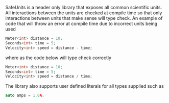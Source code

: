 SafeUnits is a header only library that exposes all common scientific units.
All interactions between the units are checked at compile time so that only interactions between units 
that make sense will type check.
An example of code that will throw an error at compile time due to incorrect units being used

```cpp
Meter<int> distance = 10;
Seconds<int> time = 5;
Velocity<int> speed = distance - time;
```

where as the code below will type check correctly

``` cpp
Meter<int> distance = 10;
Seconds<int> time = 5;
Velocity<int> speed = distance / time;
```

The library also supports user defined literals for all types supplied
such as
```cpp
auto amps = 1.0A;
```

